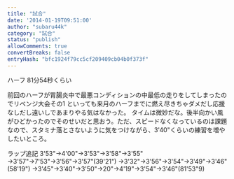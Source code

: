```yaml
---
title: "試合"
date: '2014-01-19T09:51:00'
author: "subaru44k"
category: "試合"
status: "publish"
allowComments: true
convertBreaks: false
entryHash: "bfc1924f79cc5cf209409cb04b0f373f"
---
```

ハーフ
81分54秒くらい

前回のハーフが胃腸炎中で最悪コンディションの中最低の走りをしてしまったのでリベンジ大会その1
といっても来月のハーフまでに燃え尽きちゃダメだし応援なしだし遠いしであまりやる気はなかった。
タイムは微妙だな。後半向かい風がひどかったのでそのせいだと思おう。ただ、スピードなくなっているのは課題なので、スタミナ落とさないように気をつけながら、3'40"くらいの練習を増やしたいところ。

ラップ追記
3'53"→4'00"→3'53"→3'58"→3'55"
→3'57"→7'53"→3'56"→3'57"(39'21")
→3'32"→3'56"→3'54"→3'49"→3'46"(58'19")
→3'45"→3'40"→3'50"→20"→4'19"→3'54"→3'46"(81'53"9)
